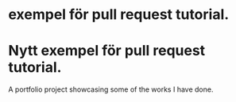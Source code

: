 # exempel för pull request tutorial.
# Nytt exempel för pull request tutorial.
A portfolio project showcasing some of the works I have done. 

